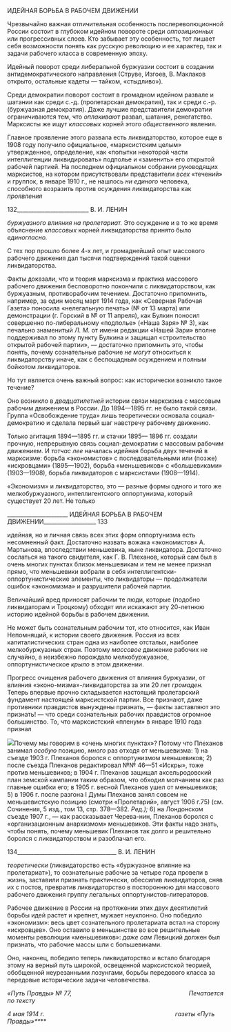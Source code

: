ИДЕЙНАЯ БОРЬБА В РАБОЧЕМ ДВИЖЕНИИ

Чрезвычайно важная отличительная особенность послереволюционной России со­стоит в глубоком идейном повороте среди _оппозиционных_ или прогрессивных слоев. Кто забывает эту особенность, тот лишает себя возможности понять как русскую рево­люцию и ее характер, так и задачи рабочего класса в современную эпоху.

Идейный поворот среди либеральной буржуазии состоит в создании антидемократи­ческого направления (Струве, Изгоев, В. Маклаков открыто, остальные кадеты — тай­ком, «стыдливо»).

Среди демократии поворот состоит в громадном идейном развале и шатании как среди с.-д. (пролетарская демократия), так и среди с.-р. (буржуазная демократия). Даже лучшие представители демократии ограничиваются тем, что _оплакивают_ развал, шата­ния, ренегатство. Марксисты же ищут _классовых_ корней этого _общественного_ явления.

Главное проявление этого развала есть ликвидаторство, которое еще в 1908 году по­лучило официальное, «марксистским целым» утвержденное, определение, как «попыт­ки некоторой части интеллигенции ликвидировать» подполье и «заменить» его откры­той рабочей партией. На последнем официальном собрании руководящих марксистов, на котором присутствовали представители _всех_ «течений» и группок, в январе 1910 г., не нашлось _ни единого_ человека, способного возразить против осуждения ликвида­торства как _проявления_

  

132__________________________ В. И. ЛЕНИН

_буржуазного влияния на пролетариат._ Это осуждение и в то же время объяснение _классовых_ корней ликвидаторства принято было _единогласно._

С тех пор прошло более 4-х лет, и громаднейший опыт массового рабочего движения дал тысячи подтверждений такой оценки ликвидаторства.

Факты доказали, что и теория марксизма и практика массового рабочего движения бесповоротно покончили с ликвидаторством, как буржуазным, противорабочим тече­нием. Достаточно припомнить, например, за один месяц март 1914 года, как «Северная Рабочая Газета» поносила «нелегальную печать» (№ от 13 марта) или демонстрации (г. Горский в № от 11 апреля), как Булкин поносил совершенно по-либеральному «подпо­лье» («Наша Заря» № 3), как печально знаменитый _Л. М._ от имени редакции «Нашей Зари» вполне поддерживал по этому пункту Булкина и защищал «строительство откры­той рабочей партии», — достаточно припомнить это, чтобы понять, почему сознатель­ные рабочие _не могут_ относиться к ликвидаторству иначе, как с беспощадным осужде­нием и полным бойкотом ликвидаторов.

Но тут является очень важный вопрос: как исторически возникло такое течение?

Оно возникло в _двадцатилетней_ истории связи марксизма с массовым рабочим движением в России. До 1894—1895 гг. не было такой связи. Группа «Освобождение труда» лишь теоретически основала социал-демократию и сделала первый шаг на­встречу рабочему движению.

Только агитация 1894—1895 гг. и стачки 1895— 1896 гг. создали прочную, непре­рывную связь социал-демократии с массовым рабочим движением. И _тотчас лее_ началась идейная борьба двух течений в марксизме: борьба «экономистов» с последо­вательными или (позже) «искровцами» (1895—1902), борьба «меньшевиков» с «боль­шевиками» (1903—1908), борьба ликвидаторов с марксистами (1908—1914).

«Экономизм» и ликвидаторство, это — разные формы одного и того же мелкобур­жуазного, интеллигентского оппортунизма, который существует 20 лет. Не только

  

______________________ ИДЕЙНАЯ БОРЬБА В РАБОЧЕМ ДВИЖЕНИИ___________________ 133

идейная, но и личная связь всех этих форм оппортунизма есть несомненный факт. Дос­таточно назвать вожака «экономистов» А. Мартынова, впоследствии меньшевика, ныне ликвидатора. Достаточно сослаться на такого свидетеля, как Г. В. Плеханов, который сам был в очень многих пунктах близок меньшевикам и тем не менее признал прямо, что меньшевики вобрали в себя интеллигентски-оппортунистические элементы, что ли­квидаторы — продолжатели ошибок «экономизма» и разрушители рабочей партии.

Величайший вред приносят рабочим те люди, которые (подобно ликвидаторам и Троцкому) обходят или искажают эту 20-летнюю историю идейной борьбы в рабочем движении.

Не может быть сознательным рабочим тот, кто относится, как Иван Непомнящий, к истории своего движения. Россия из всех капиталистических стран одна из наиболее отсталых, наиболее мелкобуржуазных стран. Поэтому _массовое_ движение рабочих не случайно, а неизбежно порождало мелкобуржуазное, оппортунистическое _крыло_ в этом движении.

Прогресс очищения рабочего движения от влияния буржуазии, от влияния «эконо-мизма»-ликвидаторства за эти 20 лет _громаден._ Теперь впервые прочно складывает­ся настоящий пролетарский фундамент настоящей марксистской партии. Все признают, даже противники правдистов вынуждены признать, — факты заставляют это признать! — что среди сознательных рабочих правдистов огромное большинство. То, что маркси­стский «пленум» в январе 1910 года признал

![](file:///C:/Users/bot32/AppData/Local/Temp/msohtmlclip1/01/clip_image001.png)Почему мы говорим в «очень многих пунктах»? Потому что Плеханов занимал _особую_ позицию, _много_ раз отходя от меньшевизма: 1) на съезде 1903 г. Плеханов боролся с оппортунизмом меньшевиков; 2) после съезда Плеханов редактировал №№ 46—51 «Искры», тоже против меньшевиков; в 1904 г. Пле­ханов защищал аксельродовский план земской кампании таким образом, что обходил молчанием как раз главные ошибки его; в 1905 г. весной Плеханов ушел от меньшевиков; 5) в 1906 г. после разгона I Думы Плеханов занял совсем не меньшевистскую позицию (смотри «Пролетарий», август 1906 г.75) (см. Сочи­нения, 5 изд., том 13, стр. 378—382. _Ред.);_ 6) на Лондонском съезде 1907 г., — как рассказывает Черева-нин, Плеханов боролся с «организационным анархизмом» меньшевиков. Эти факты надо знать, чтобы понять, почему меньшевик Плеханов так долго и решительно боролся с ликвидаторством и разоблачал его.

  

134____________________________________ В. И. ЛЕНИН

_теоретически_ (ликвидаторство есть «буржуазное влияние на пролетариат»), то созна­тельные рабочие за четыре года провели в жизнь, заставили признать практически, обессилив ликвидаторов, сняв их с постов, превратив ликвидаторство в постороннюю для массового рабочего движения группу легальных оппортунистов-литераторов.

Рабочее движение в России на протяжении этих двух десятилетий борьбы идей рас­тет и крепнет, мужает неуклонно. Оно победило «экономизм»: весь цвет сознательного пролетариата встал на сторону «искровцев». Оно оставило в меньшинстве во все реши­тельные моменты революции «меньшевиков»: _даже сам_ Левицкий должен был при­знать, что рабочие массы шли с большевиками.

Оно, наконец, победило теперь ликвидаторство и встало благодаря этому на верный путь широкой, освещенной марксистской теорией, обобщенной неурезанными лозун­гами, борьбы передового класса за передовые исторические задачи человечества.

_«Путь Правды» № 77,                                                                     Печатается по тексту_

_4 мая 1914 г.                                                                             газеты «Путь Правды»**_**